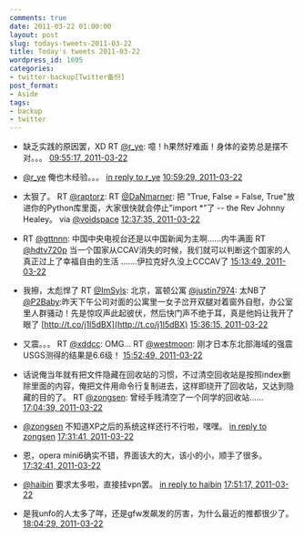 ```yaml
---
comments: true
date: 2011-03-22 01:00:00
layout: post
slug: todays-tweets-2011-03-22
title: Today's tweets 2011-03-22
wordpress_id: 1695
categories:
- twitter-backup[Twitter备份]
post_format:
- Aside
tags:
- backup
- twitter
---
```





  * 缺乏实践的原因罢，XD RT [@r_ye](http://twitter.com/r_ye): 噫！h果然好难画！身体的姿势总是摆不对。。。 [09:55:17, 2011-03-22](http://twitter.com/gfrog/statuses/50012642873585664)





  * [@r_ye](http://twitter.com/r_ye) 俺也木经验。。。 [in reply to r_ye](http://twitter.com/r_ye/statuses/50016696936828928) [10:59:29, 2011-03-22](http://twitter.com/gfrog/statuses/50028795616428032)





  * 太狠了。 RT [@raptorz](http://twitter.com/raptorz): RT [@DaNmarner](http://twitter.com/DaNmarner): 把 "True, False = False, True"放进你的Python库里面，大家很快就会停止"import *”了 -- the Rev Johnny Healey。 via [@voidspace](http://twitter.com/voidspace) [12:37:35, 2011-03-22](http://twitter.com/gfrog/statuses/50053483226869760)





  * RT [@gttnnn](http://twitter.com/gttnnn): 中国中央电视台还是以中国新闻为主啊……内牛满面 RT [@hdtv720p](http://twitter.com/hdtv720p) 当一个国家从CCAV消失的时候，我们就可以判断这个国家的人真正过上了幸福自由的生活 .......伊拉克好久没上CCCAV了 [15:13:49, 2011-03-22](http://twitter.com/gfrog/statuses/50092803111403520)





  * 我擦，太彪悍了 RT [@ImSyls](http://twitter.com/ImSyls): 北京，富顿公寓 [@justin7974](http://twitter.com/justin7974): 太NB了 [@P2Baby](http://twitter.com/P2Baby):昨天下午公司对面的公寓里一女子岔开双腿对着窗外自慰，办公室里人群骚动！先是惊叹声此起彼伏，然后快门声不绝于耳，真是他妈让我开了眼了 [http://t.co/j1I5dBX](http://t.co/j1I5dBX) [15:36:15, 2011-03-22](http://twitter.com/gfrog/statuses/50098447465975808)





  * 又震。。。 RT [@xddcc](http://twitter.com/xddcc): OMG… RT [@westmoon](http://twitter.com/westmoon): 刚才日本东北部海域的强震USGS测得的结果是6.6级！ [15:52:49, 2011-03-22](http://twitter.com/gfrog/statuses/50102616289574912)





  * 话说俺当年就有把文件隐藏在回收站的习惯，不过清空回收站是按照index删除里面的内容，俺把文件用命令行复制进去，这样即绕开了回收站，又达到隐藏的目的了。 RT [@zongsen](http://twitter.com/zongsen): 曾经手贱清空了一个同学的回收站…… [17:04:39, 2011-03-22](http://twitter.com/gfrog/statuses/50120695593705472)





  * [@zongsen](http://twitter.com/zongsen) 不知道XP之后的系统这样还行不行啦，嘿嘿。 [in reply to zongsen](http://twitter.com/zongsen/statuses/50124232226643968) [17:31:41, 2011-03-22](http://twitter.com/gfrog/statuses/50127499350376448)





  * 恩，opera mini6确实不错，界面该大的大，该小的小，顺手了很多。 [17:32:41, 2011-03-22](http://twitter.com/gfrog/statuses/50127750295597056)





  * [@haibin](http://twitter.com/haibin) 要求太多啦，直接挂vpn罢。 [in reply to haibin](http://twitter.com/haibin/statuses/50128242434244608) [17:51:17, 2011-03-22](http://twitter.com/gfrog/statuses/50132431814144000)





  * 是我unfo的人太多了咩，还是gfw发飙发的厉害，为什么最近的推都很少了。 [18:04:29, 2011-03-22](http://twitter.com/gfrog/statuses/50135753455452160)




